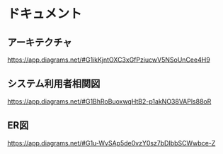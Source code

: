 # ドキュメント

## アーキテクチャ

https://app.diagrams.net/#G1ikKjntOXC3xGfPziucwV5NSoUnCee4H9

## システム利用者相関図

https://app.diagrams.net/#G1BhRoBuoxwqHtB2-p1akNO38VAPls88oR

## ER図

https://app.diagrams.net/#G1u-WvSAp5de0vzY0sz7bDIbbSCWwbce-Z
